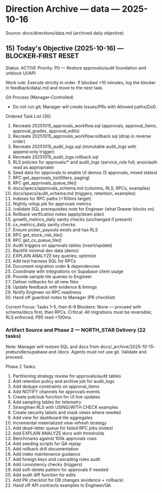# Direction Archive — data — 2025-10-16

Source: docs/directions/data.md (archived daily objective)

## 15) Today's Objective (2025-10-16) — BLOCKER‑FIRST RESET

Status: ACTIVE
Priority: P0 — Restore approvals/audit foundation and unblock UI/API

Work rule: Execute strictly in order. If blocked >10 minutes, log the blocker in feedback/data/<today>.md and move to the next task.

Git Process (Manager‑Controlled)
- Do not run git; Manager will create Issues/PRs with Allowed paths/DoD.

Ordered Task List (30)
1) Recreate 20251015_approvals_workflow.sql (approvals, approval_items, approval_grades, approval_edits)
2) Recreate 20251015_approvals_workflow.rollback.sql (drop in reverse order)
3) Recreate 20251015_audit_logs.sql (immutable audit_logs with append‑only trigger)
4) Recreate 20251015_audit_logs.rollback.sql
5) RLS policies for approvals/* and audit_logs (service_role full; anon/auth read as appropriate)
6) Seed data for approvals to enable UI demos (5 approvals, mixed states)
7) RPC get_approvals_list(filters, paging)
8) RPC get_approvals_queue_tile()
9) docs/specs/approvals_schema.md (columns, RLS, RPCs, examples)
10) docs/specs/audit_schema.md (triggers, retention, examples)
11) Indexes for RPC paths (<100ms target)
12) Nightly rollup job for approvals metrics
13) /validate SQL prerequisites note for Engineer (what Drawer blocks on)
14) Rollback verification notes (apply/down plan)
15) growth_metrics_daily sanity checks (unchanged if present)
16) cx_metrics_daily sanity checks
17) Ensure picker_payouts exists and has RLS
18) RPC get_stock_risk_tile()
19) RPC get_cx_queue_tile()
20) Audit triggers on approvals tables (insert/update)
21) Backfill minimal dev data (demo)
22) EXPLAIN ANALYZE key queries; optimize
23) Add test harness SQL for RPCs
24) Document migration order & dependencies
25) Coordinate with Integrations on Supabase client usage
26) Provide sample tile queries to Engineer
27) Deliver rollbacks for all new files
28) Update feedback with evidence & timings
29) Notify Engineer on RPC readiness
30) Hand off guardrail notes to Manager (PR checklist)

Current Focus: Tasks 1–5, then 6–9
Blockers: None — proceed with schema/docs first, then RPCs.
Critical: All migrations must be reversible; RLS enforced; P95 read <100ms.

### Artifact Source and Phase 2 — NORTH_STAR Delivery (22 tasks)
Note: Manager will restore SQL and docs from docs/_archive/2025-10-15-prebundle/supabase and /docs. Agents must not use git. Validate and proceed.

Phase 2 Tasks:
1) Partitioning strategy review for approvals/audit tables
2) Add retention policy and archive job for audit_logs
3) Add dedupe constraints on approval_items
4) Add NOTIFY channels for approvals events
5) Create pub/sub function for UI live updates
6) Add sampling tables for telemetry
7) Strengthen RLS with USING/WITH CHECK examples
8) Create security labels and mask views where needed
9) Add view for dashboard tile aggregates
10) Incremental materialized view refresh strategy
11) Add dead-letter queue for failed RPC jobs (notes)
12) Add EXPLAIN ANALYZE docs with thresholds
13) Benchmarks against 100k approvals rows
14) Add seeding scripts for QA replay
15) Add rollback drill documentation
16) Add index maintenance guidance
17) Add foreign keys and cascading rules audit
18) Add consistency checks (triggers)
19) Add soft-delete pattern for approvals if needed
20) Add audit diff function for edits
21) Add PR checklist for DB changes (evidence + rollback)
22) Hand off API contracts examples to Engineer/QA

